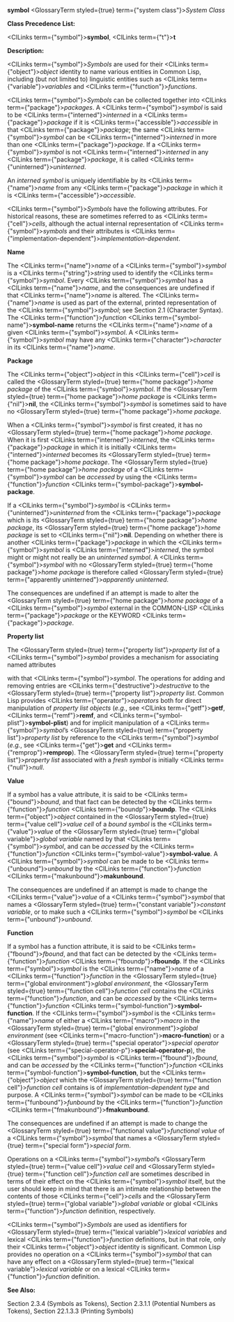 **symbol** <GlossaryTerm styled={true} term={"system class"}><i>System Class</i></GlossaryTerm> 



**Class Precedence List:** 



<ClLinks  term={"symbol"}><b>symbol</b></ClLinks>, <ClLinks  term={"t"}><b>t</b></ClLinks> 



**Description:** 



<ClLinks  term={"symbol"}><i>Symbols</i></ClLinks> are used for their <ClLinks  term={"object"}><i>object</i></ClLinks> identity to name various entities in Common Lisp, including (but not limited to) linguistic entities such as <ClLinks  term={"variable"}><i>variables</i></ClLinks> and <ClLinks  term={"function"}><i>functions</i></ClLinks>. 



<ClLinks  term={"symbol"}><i>Symbols</i></ClLinks> can be collected together into <ClLinks  term={"package"}><i>packages</i></ClLinks>. A <ClLinks  term={"symbol"}><i>symbol</i></ClLinks> is said to be <ClLinks  term={"interned"}><i>interned</i></ClLinks> in a <ClLinks  term={"package"}><i>package</i></ClLinks> if it is <ClLinks  term={"accessible"}><i>accessible</i></ClLinks> in that <ClLinks  term={"package"}><i>package</i></ClLinks>; the same <ClLinks  term={"symbol"}><i>symbol</i></ClLinks> can be <ClLinks  term={"interned"}><i>interned</i></ClLinks> in more than one <ClLinks  term={"package"}><i>package</i></ClLinks>. If a <ClLinks  term={"symbol"}><i>symbol</i></ClLinks> is not <ClLinks  term={"interned"}><i>interned</i></ClLinks> in any <ClLinks  term={"package"}><i>package</i></ClLinks>, it is called <ClLinks  term={"uninterned"}><i>uninterned</i></ClLinks>. 



An *interned symbol* is uniquely identifiable by its <ClLinks  term={"name"}><i>name</i></ClLinks> from any <ClLinks  term={"package"}><i>package</i></ClLinks> in which it is <ClLinks  term={"accessible"}><i>accessible</i></ClLinks>. 



<ClLinks  term={"symbol"}><i>Symbols</i></ClLinks> have the following attributes. For historical reasons, these are sometimes referred to as <ClLinks  term={"cell"}><i>cells</i></ClLinks>, although the actual internal representation of <ClLinks  term={"symbol"}><i>symbols</i></ClLinks> and their attributes is <ClLinks  term={"implementation-dependent"}><i>implementation-dependent</i></ClLinks>. 



**Name** 



The <ClLinks  term={"name"}><i>name</i></ClLinks> of a <ClLinks  term={"symbol"}><i>symbol</i></ClLinks> is a <ClLinks  term={"string"}><i>string</i></ClLinks> used to identify the <ClLinks  term={"symbol"}><i>symbol</i></ClLinks>. Every <ClLinks  term={"symbol"}><i>symbol</i></ClLinks> has a <ClLinks  term={"name"}><i>name</i></ClLinks>, and the consequences are undefined if that <ClLinks  term={"name"}><i>name</i></ClLinks> is altered. The <ClLinks  term={"name"}><i>name</i></ClLinks> is used as part of the external, printed representation of the <ClLinks  term={"symbol"}><i>symbol</i></ClLinks>; see Section 2.1 (Character Syntax). The <ClLinks  term={"function"}><i>function</i></ClLinks> <ClLinks  term={"symbol-name"}><b>symbol-name</b></ClLinks> returns the <ClLinks  term={"name"}><i>name</i></ClLinks> of a given <ClLinks  term={"symbol"}><i>symbol</i></ClLinks>. A <ClLinks  term={"symbol"}><i>symbol</i></ClLinks> may have any <ClLinks  term={"character"}><i>character</i></ClLinks> in its <ClLinks  term={"name"}><i>name</i></ClLinks>. 



**Package** 



The <ClLinks  term={"object"}><i>object</i></ClLinks> in this <ClLinks  term={"cell"}><i>cell</i></ClLinks> is called the <GlossaryTerm styled={true} term={"home package"}><i>home package</i></GlossaryTerm> of the <ClLinks  term={"symbol"}><i>symbol</i></ClLinks>. If the <GlossaryTerm styled={true} term={"home package"}><i>home package</i></GlossaryTerm> is <ClLinks  term={"nil"}><b>nil</b></ClLinks>, the <ClLinks  term={"symbol"}><i>symbol</i></ClLinks> is sometimes said to have no <GlossaryTerm styled={true} term={"home package"}><i>home package</i></GlossaryTerm>. 



When a <ClLinks  term={"symbol"}><i>symbol</i></ClLinks> is first created, it has no <GlossaryTerm styled={true} term={"home package"}><i>home package</i></GlossaryTerm>. When it is first <ClLinks  term={"interned"}><i>interned</i></ClLinks>, the <ClLinks  term={"package"}><i>package</i></ClLinks> in which it is initially <ClLinks  term={"interned"}><i>interned</i></ClLinks> becomes its <GlossaryTerm styled={true} term={"home package"}><i>home package</i></GlossaryTerm>. The <GlossaryTerm styled={true} term={"home package"}><i>home package</i></GlossaryTerm> of a <ClLinks  term={"symbol"}><i>symbol</i></ClLinks> can be *accessed* by using the <ClLinks  term={"function"}><i>function</i></ClLinks> <ClLinks  term={"symbol-package"}><b>symbol-package</b></ClLinks>. 



If a <ClLinks  term={"symbol"}><i>symbol</i></ClLinks> is <ClLinks  term={"uninterned"}><i>uninterned</i></ClLinks> from the <ClLinks  term={"package"}><i>package</i></ClLinks> which is its <GlossaryTerm styled={true} term={"home package"}><i>home package</i></GlossaryTerm>, its <GlossaryTerm styled={true} term={"home package"}><i>home package</i></GlossaryTerm> is set to <ClLinks  term={"nil"}><b>nil</b></ClLinks>. Depending on whether there is another <ClLinks  term={"package"}><i>package</i></ClLinks> in which the <ClLinks  term={"symbol"}><i>symbol</i></ClLinks> is <ClLinks  term={"interned"}><i>interned</i></ClLinks>, the symbol might or might not really be an *uninterned symbol*. A <ClLinks  term={"symbol"}><i>symbol</i></ClLinks> with no <GlossaryTerm styled={true} term={"home package"}><i>home package</i></GlossaryTerm> is therefore called <GlossaryTerm styled={true} term={"apparently uninterned"}><i>apparently uninterned</i></GlossaryTerm>. 



The consequences are undefined if an attempt is made to alter the <GlossaryTerm styled={true} term={"home package"}><i>home package</i></GlossaryTerm> of a <ClLinks  term={"symbol"}><i>symbol</i></ClLinks> external in the COMMON-LISP <ClLinks  term={"package"}><i>package</i></ClLinks> or the KEYWORD <ClLinks  term={"package"}><i>package</i></ClLinks>. 



**Property list** 



The <GlossaryTerm styled={true} term={"property list"}><i>property list</i></GlossaryTerm> of a <ClLinks  term={"symbol"}><i>symbol</i></ClLinks> provides a mechanism for associating named attributes 



 



 



with that <ClLinks  term={"symbol"}><i>symbol</i></ClLinks>. The operations for adding and removing entries are <ClLinks  term={"destructive"}><i>destructive</i></ClLinks> to the <GlossaryTerm styled={true} term={"property list"}><i>property list</i></GlossaryTerm>. Common Lisp provides <ClLinks  term={"operator"}><i>operators</i></ClLinks> both for direct manipulation of *property list objects* (*e.g.*, see <ClLinks  term={"getf"}><b>getf</b></ClLinks>, <ClLinks  term={"remf"}><b>remf</b></ClLinks>, and <ClLinks  term={"symbol-plist"}><b>symbol-plist</b></ClLinks>) and for implicit manipulation of a <ClLinks  term={"symbol"}><i>symbol</i></ClLinks>’s <GlossaryTerm styled={true} term={"property list"}><i>property list</i></GlossaryTerm> by reference to the <ClLinks  term={"symbol"}><i>symbol</i></ClLinks> (*e.g.*, see <ClLinks  term={"get"}><b>get</b></ClLinks> and <ClLinks  term={"remprop"}><b>remprop</b></ClLinks>). The <GlossaryTerm styled={true} term={"property list"}><i>property list</i></GlossaryTerm> associated with a *fresh symbol* is initially <ClLinks  term={"null"}><i>null</i></ClLinks>. 



**Value** 



If a symbol has a value attribute, it is said to be <ClLinks  term={"bound"}><i>bound</i></ClLinks>, and that fact can be detected by the <ClLinks  term={"function"}><i>function</i></ClLinks> <ClLinks  term={"boundp"}><b>boundp</b></ClLinks>. The <ClLinks  term={"object"}><i>object</i></ClLinks> contained in the <GlossaryTerm styled={true} term={"value cell"}><i>value cell</i></GlossaryTerm> of a *bound symbol* is the <ClLinks  term={"value"}><i>value</i></ClLinks> of the <GlossaryTerm styled={true} term={"global variable"}><i>global variable</i></GlossaryTerm> named by that <ClLinks  term={"symbol"}><i>symbol</i></ClLinks>, and can be *accessed* by the <ClLinks  term={"function"}><i>function</i></ClLinks> <ClLinks  term={"symbol-value"}><b>symbol-value</b></ClLinks>. A <ClLinks  term={"symbol"}><i>symbol</i></ClLinks> can be made to be <ClLinks  term={"unbound"}><i>unbound</i></ClLinks> by the <ClLinks  term={"function"}><i>function</i></ClLinks> <ClLinks  term={"makunbound"}><b>makunbound</b></ClLinks>. 



The consequences are undefined if an attempt is made to change the <ClLinks  term={"value"}><i>value</i></ClLinks> of a <ClLinks  term={"symbol"}><i>symbol</i></ClLinks> that names a <GlossaryTerm styled={true} term={"constant variable"}><i>constant variable</i></GlossaryTerm>, or to make such a <ClLinks  term={"symbol"}><i>symbol</i></ClLinks> be <ClLinks  term={"unbound"}><i>unbound</i></ClLinks>. 



**Function** 



If a symbol has a function attribute, it is said to be <ClLinks  term={"fbound"}><i>fbound</i></ClLinks>, and that fact can be detected by the <ClLinks  term={"function"}><i>function</i></ClLinks> <ClLinks  term={"fboundp"}><b>fboundp</b></ClLinks>. If the <ClLinks  term={"symbol"}><i>symbol</i></ClLinks> is the <ClLinks  term={"name"}><i>name</i></ClLinks> of a <ClLinks  term={"function"}><i>function</i></ClLinks> in the <GlossaryTerm styled={true} term={"global environment"}><i>global environment</i></GlossaryTerm>, the <GlossaryTerm styled={true} term={"function cell"}><i>function cell</i></GlossaryTerm> contains the <ClLinks  term={"function"}><i>function</i></ClLinks>, and can be *accessed* by the <ClLinks  term={"function"}><i>function</i></ClLinks> <ClLinks  term={"symbol-function"}><b>symbol-function</b></ClLinks>. If the <ClLinks  term={"symbol"}><i>symbol</i></ClLinks> is the <ClLinks  term={"name"}><i>name</i></ClLinks> of either a <ClLinks  term={"macro"}><i>macro</i></ClLinks> in the <GlossaryTerm styled={true} term={"global environment"}><i>global environment</i></GlossaryTerm> (see <ClLinks  term={"macro-function"}><b>macro-function</b></ClLinks>) or a <GlossaryTerm styled={true} term={"special operator"}><i>special operator</i></GlossaryTerm> (see <ClLinks  term={"special-operator-p"}><b>special-operator-p</b></ClLinks>), the <ClLinks  term={"symbol"}><i>symbol</i></ClLinks> is <ClLinks  term={"fbound"}><i>fbound</i></ClLinks>, and can be *accessed* by the <ClLinks  term={"function"}><i>function</i></ClLinks> <ClLinks  term={"symbol-function"}><b>symbol-function</b></ClLinks>, but the <ClLinks  term={"object"}><i>object</i></ClLinks> which the <GlossaryTerm styled={true} term={"function cell"}><i>function cell</i></GlossaryTerm> contains is of *implementation-dependent type* and purpose. A <ClLinks  term={"symbol"}><i>symbol</i></ClLinks> can be made to be <ClLinks  term={"funbound"}><i>funbound</i></ClLinks> by the <ClLinks  term={"function"}><i>function</i></ClLinks> <ClLinks  term={"fmakunbound"}><b>fmakunbound</b></ClLinks>. 



The consequences are undefined if an attempt is made to change the <GlossaryTerm styled={true} term={"functional value"}><i>functional value</i></GlossaryTerm> of a <ClLinks  term={"symbol"}><i>symbol</i></ClLinks> that names a <GlossaryTerm styled={true} term={"special form"}><i>special form</i></GlossaryTerm>. 



Operations on a <ClLinks  term={"symbol"}><i>symbol</i></ClLinks>’s <GlossaryTerm styled={true} term={"value cell"}><i>value cell</i></GlossaryTerm> and <GlossaryTerm styled={true} term={"function cell"}><i>function cell</i></GlossaryTerm> are sometimes described in terms of their effect on the <ClLinks  term={"symbol"}><i>symbol</i></ClLinks> itself, but the user should keep in mind that there is an intimate relationship between the contents of those <ClLinks  term={"cell"}><i>cells</i></ClLinks> and the <GlossaryTerm styled={true} term={"global variable"}><i>global variable</i></GlossaryTerm> or global <ClLinks  term={"function"}><i>function</i></ClLinks> definition, respectively. 



<ClLinks  term={"symbol"}><i>Symbols</i></ClLinks> are used as identifiers for <GlossaryTerm styled={true} term={"lexical variable"}><i>lexical variables</i></GlossaryTerm> and lexical <ClLinks  term={"function"}><i>function</i></ClLinks> definitions, but in that role, only their <ClLinks  term={"object"}><i>object</i></ClLinks> identity is significant. Common Lisp provides no operation on a <ClLinks  term={"symbol"}><i>symbol</i></ClLinks> that can have any effect on a <GlossaryTerm styled={true} term={"lexical variable"}><i>lexical variable</i></GlossaryTerm> or on a lexical <ClLinks  term={"function"}><i>function</i></ClLinks> definition. 



**See Also:** 



Section 2.3.4 (Symbols as Tokens), Section 2.3.1.1 (Potential Numbers as Tokens), Section 22.1.3.3 (Printing Symbols) 







 



 



